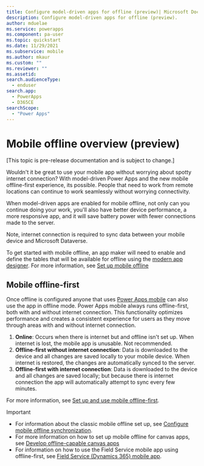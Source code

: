 ```yaml
---
title: Configure model-driven apps for offline (preview)| Microsoft Docs
description: Configure model-driven apps for offline (preview).
author: mduelae
ms.service: powerapps
ms.component: pa-user
ms.topic: quickstart
ms.date: 11/29/2021
ms.subservice: mobile
ms.author: mkaur
ms.custom: ""
ms.reviewer: ""
ms.assetid: 
search.audienceType: 
  - enduser
search.app: 
  - PowerApps
  - D365CE
searchScope:
  - "Power Apps"
---
```


# Mobile offline overview (preview)

[This topic is pre-release documentation and is subject to change.]

Wouldn't it be great to use your mobile app without worrying about spotty internet connection? With model-driven Power Apps and the new mobile offline-first experience, its possible. People that need to work from remote locations can continue to work seamlessly without worrying connectivity. 

When model-driven apps are enabled for mobile offline, not only can you continue doing your work, you'll also have better device performance, a more responsive app, and it will save battery power with fewer connections made to the server. 

Note, internet connection is required to sync data between your mobile device and Microsoft Dataverse.

To get started with mobile offline, an app maker will need to enable and define the tables that will be available for offline using the [modern app designer](../maker/model-driven-apps/app-designer-overview.md). For more information, see [Set up mobile offline](setup-mobile-offline.md)


## Mobile offline-first

Once offline is configured anyone that uses [Power Apps mobile](run-powerapps-on-mobile.md) can also use the app in offline mode. Power Apps mobile always runs offline-first, both with and without internet connection. This functionality optimizes performance and creates a consistent experience for users as they move through areas with and without internet connection. 

1.	**Online**: Occurs when there is internet but and offline isn't set up. When internet is lost, the mobile app is unusable. Not recommended.
2.	**Offline-first without internet connection**: Data is downloaded to the device and all changes are saved locally to your mobile device. When internet is restored, the changes are automatically synced to the server.
3. **Offline-first with internet connection**: Data is downloaded to the device and all changes are saved locally; but because there is internet connection the app will automatically attempt to sync every few minutes.

For more information, see [Set up and use mobile offline-first](work-in-offline-mode.md).

> [!IMPORTANT] 
>   - For information about the classic mobile offline set up, see [Configure mobile offline synchronization](/dynamics365/mobile-app/setup-mobile-offline).
>   - For more information on how to set up mobile offline for canvas apps, see [Develop offline-capable canvas apps](../maker/canvas-apps/offline-apps.md)
>   - For information on how to use the Field Service mobile app using offline-first, see [Field Service (Dynamics 365) mobile app](/dynamics365/field-service/mobile-2020-power-platform).








